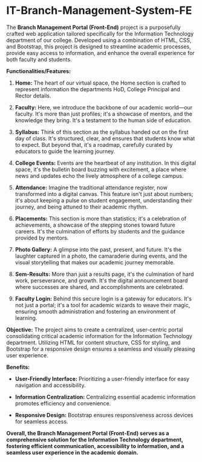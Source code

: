 # IT-Branch-Management-System-FE

The **Branch Management Portal (Front-End)** project is a purposefully crafted web application tailored specifically for the Information Technology department of our college. Developed using a combination of HTML, CSS, and Bootstrap, this project is designed to streamline academic processes, provide easy access to information, and enhance the overall experience for both faculty and students.

**Functionalities/Features:**

1. **Home:** The heart of our virtual space, the Home section is crafted to represent information the departments HoD, College Principal and Rector details.

2. **Faculty:** Here, we introduce the backbone of our academic world—our faculty. It's more than just profiles; it's a showcase of mentors, and the knowledge they bring. It's a testament to the human side of education.

3. **Syllabus:** Think of this section as the syllabus handed out on the first day of class. It's structured, clear, and ensures that students know what to expect. But beyond that, it's a roadmap, carefully curated by educators to guide the learning journey.

4. **College Events:** Events are the heartbeat of any institution. In this digital space, it's the bulletin board buzzing with excitement, a place where news and updates echo the lively atmosphere of a college campus.

5. **Attendance:** Imagine the traditional attendance register, now transformed into a digital canvas. This feature isn't just about numbers; it's about keeping a pulse on student engagement, understanding their journey, and being attuned to their academic rhythm.

6. **Placements:** This section is more than statistics; it's a celebration of achievements, a showcase of the stepping stones toward future careers. It's the culmination of efforts by students and the guidance provided by mentors.

7. **Photo Gallery:** A glimpse into the past, present, and future. It's the laughter captured in a photo, the camaraderie during events, and the visual storytelling that makes our academic journey memorable.

8. **Sem-Results:** More than just a results page, it's the culmination of hard work, perseverance, and growth. It's the digital announcement board where successes are shared, and accomplishments are celebrated.

9. **Faculty Login:** Behind this secure login is a gateway for educators. It's not just a portal; it's a tool for academic wizards to weave their magic, ensuring smooth administration and fostering an environment of learning.

**Objective:**
The project aims to create a centralized, user-centric portal consolidating critical academic information for the Information Technology department. Utilizing HTML for content structure, CSS for styling, and Bootstrap for a responsive design ensures a seamless and visually pleasing user experience.

**Benefits:**

- **User-Friendly Interface:** Prioritizing a user-friendly interface for easy navigation and accessibility.

- **Information Centralization:** Centralizing essential academic information promotes efficiency and convenience.

- **Responsive Design:** Bootstrap ensures responsiveness across devices for seamless access.

**Overall, the Branch Management Portal (Front-End) serves as a comprehensive solution for the Information Technology department, fostering efficient communication, accessibility to information, and a seamless user experience in the academic domain.**
